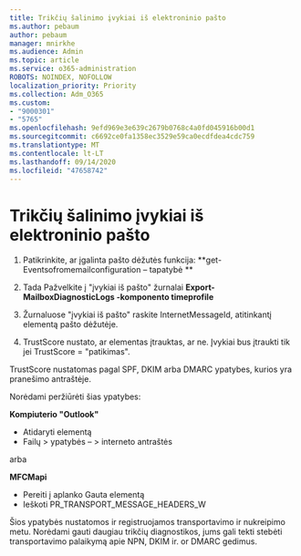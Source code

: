 ```yaml
---
title: Trikčių šalinimo įvykiai iš elektroninio pašto
ms.author: pebaum
author: pebaum
manager: mnirkhe
ms.audience: Admin
ms.topic: article
ms.service: o365-administration
ROBOTS: NOINDEX, NOFOLLOW
localization_priority: Priority
ms.collection: Adm_O365
ms.custom:
- "9000301"
- "5765"
ms.openlocfilehash: 9efd969e3e639c2679b0768c4a0fd045916b00d1
ms.sourcegitcommit: c6692ce0fa1358ec3529e59ca0ecdfdea4cdc759
ms.translationtype: MT
ms.contentlocale: lt-LT
ms.lasthandoff: 09/14/2020
ms.locfileid: "47658742"
---
```

# <a name="troubleshooting-events-from-email"></a>Trikčių šalinimo įvykiai iš elektroninio pašto

1. Patikrinkite, ar įgalinta pašto dėžutės funkcija: **get-Eventsofromemailconfiguration – tapatybė <mailbox> **

2. Tada Pažvelkite į "įvykiai iš pašto" žurnalai **Export-MailboxDiagnosticLogs <mailbox> -komponento timeprofile**

3. Žurnaluose "įvykiai iš pašto" raskite InternetMessageId, atitinkantį elementą pašto dėžutėje.  

4. TrustScore nustato, ar elementas įtrauktas, ar ne. Įvykiai bus įtraukti tik jei TrustScore = "patikimas".

TrustScore nustatomas pagal SPF, DKIM arba DMARC ypatybes, kurios yra pranešimo antraštėje.

Norėdami peržiūrėti šias ypatybes:

**Kompiuterio "Outlook"**

- Atidaryti elementą
- Failų > ypatybės – > interneto antraštės

arba

**MFCMapi**

- Pereiti į aplanko Gauta elementą
- Ieškoti PR_TRANSPORT_MESSAGE_HEADERS_W

Šios ypatybės nustatomos ir registruojamos transportavimo ir nukreipimo metu. Norėdami gauti daugiau trikčių diagnostikos, jums gali tekti stebėti transportavimo palaikymą apie NPN, DKIM ir. or DMARC gedimus.